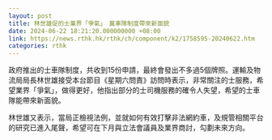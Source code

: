 ```yaml
---
layout: post
title: 林世雄促的士業界「爭氣」　冀車隊制度帶來新面貌
date: 2024-06-22 18:21:20.000000000 +08:00
link: https://news.rthk.hk/rthk/ch/component/k2/1758595-20240622.htm
categories: rthk
---
```


政府推出的士車隊制度，共收到15份申請，最終會發出不多過5個牌照。運輸及物流局局長林世雄接受本台節目《星期六問責》訪問時表示，非常關注的士服務，希望業界「爭氣」，做得更好，他指出部分的士司機服務的確令人失望，希望的士車隊能帶來新面貌。

林世雄又表示，當局正檢視法例，並就如何有效打擊非法網約車，及規管相關平台的研究已進入尾聲，希望可在下月與立法會議員及業界商討，勾劃未來方向。
